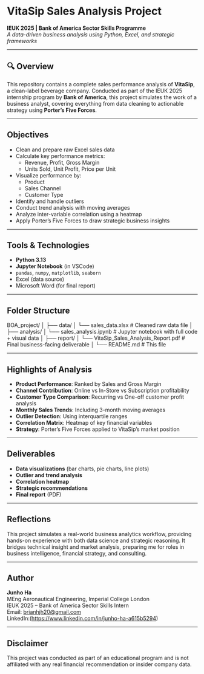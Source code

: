 # VitaSip Sales Analysis Project

**IEUK 2025 | Bank of America Sector Skills Programme**  
_A data-driven business analysis using Python, Excel, and strategic frameworks_

---

## 🔍 Overview

This repository contains a complete sales performance analysis of **VitaSip**, a clean-label beverage company. Conducted as part of the IEUK 2025 internship program by **Bank of America**, this project simulates the work of a business analyst, covering everything from data cleaning to actionable strategy using **Porter’s Five Forces**.

---

## Objectives

- Clean and prepare raw Excel sales data
- Calculate key performance metrics:
  - Revenue, Profit, Gross Margin
  - Units Sold, Unit Profit, Price per Unit
- Visualize performance by:
  - Product
  - Sales Channel
  - Customer Type
- Identify and handle outliers
- Conduct trend analysis with moving averages
- Analyze inter-variable correlation using a heatmap
- Apply Porter’s Five Forces to draw strategic business insights

---

## Tools & Technologies

- **Python 3.13**
- **Jupyter Notebook** (in VSCode)
- `pandas`, `numpy`, `matplotlib`, `seaborn`
- Excel (data source)
- Microsoft Word (for final report)

---

## Folder Structure

BOA_project/
│
├── data/
│ └── sales_data.xlsx # Cleaned raw data file
│
├── analysis/
│ └── sales_analysis.ipynb # Jupyter notebook with full code + visual data
│
├── report/
│ └── VitaSip_Sales_Analysis_Report.pdf # Final business-facing deliverable
│
└── README.md # This file


---

## Highlights of Analysis

- **Product Performance**: Ranked by Sales and Gross Margin
- **Channel Contribution**: Online vs In-Store vs Subscription profitability
- **Customer Type Comparison**: Recurring vs One-off customer profit analysis
- **Monthly Sales Trends**: Including 3-month moving averages
- **Outlier Detection**: Using interquartile ranges
- **Correlation Matrix**: Heatmap of key financial variables
- **Strategy**: Porter’s Five Forces applied to VitaSip’s market position

---

## Deliverables

-  **Data visualizations** (bar charts, pie charts, line plots)
-  **Outlier and trend analysis**
-  **Correlation heatmap**
-  **Strategic recommendations**
-  **Final report** (PDF)

---

## Reflections

This project simulates a real-world business analytics workflow, providing hands-on experience with both data science and strategic reasoning. It bridges technical insight and market analysis, preparing me for roles in business intelligence, financial strategy, and consulting.

---

## Author

**Junho Ha**  
MEng Aeronautical Engineering, Imperial College London  
IEUK 2025 – Bank of America Sector Skills Intern  
Email: brianhjh20@gmail.com  
LinkedIn:(https://www.linkedin.com/in/junho-ha-a615b5294) 

---

## Disclaimer

This project was conducted as part of an educational program and is not affiliated with any real financial recommendation or insider company data.
